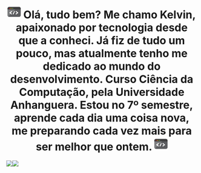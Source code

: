 <h1 align=center>
    <img width="35" src="https://raw.githubusercontent.com/Naman27/Naman27/master/source.gif">
    Olá, tudo bem? Me chamo Kelvin, apaixonado por tecnologia desde que a conheci. Já fiz de tudo um pouco, mas atualmente tenho me dedicado ao mundo do desenvolvimento.
    Curso Ciência da Computação, pela Universidade Anhanguera. Estou no 7º semestre, aprende cada dia uma coisa nova, me preparando cada vez mais para ser melhor que   
    ontem.
    <img width="35"  src="https://raw.githubusercontent.com/Naman27/Naman27/master/source.gif">
</h1>


<img align="left" src="https://github-readme-stats.vercel.app/api/top-langs/?username=KelvinMarcondes&layout=compact)](https://github.com/anuraghazra/github-readme-stats" />

<img align="left" width=47% src="https://github-readme-stats.vercel.app/api?username=KelvinMarcondes&show_icons=true&theme=dark" />
 

